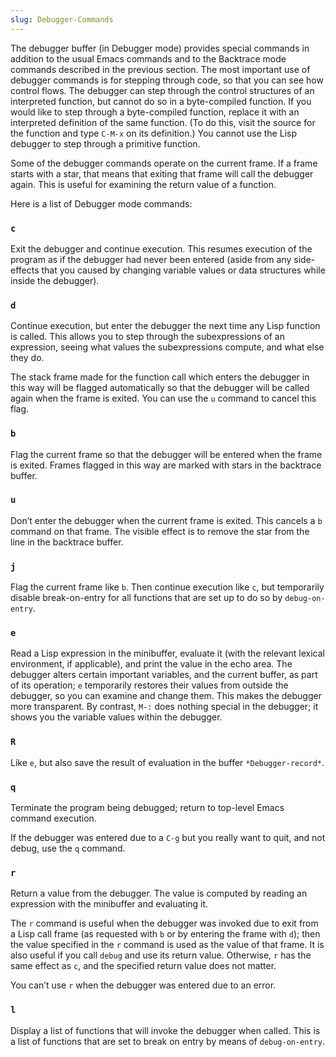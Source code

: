 ```yaml
---
slug: Debugger-Commands
---
```


The debugger buffer (in Debugger mode) provides special commands in addition to the usual Emacs commands and to the Backtrace mode commands described in the previous section. The most important use of debugger commands is for stepping through code, so that you can see how control flows. The debugger can step through the control structures of an interpreted function, but cannot do so in a byte-compiled function. If you would like to step through a byte-compiled function, replace it with an interpreted definition of the same function. (To do this, visit the source for the function and type `C-M-x` on its definition.) You cannot use the Lisp debugger to step through a primitive function.

Some of the debugger commands operate on the current frame. If a frame starts with a star, that means that exiting that frame will call the debugger again. This is useful for examining the return value of a function.

Here is a list of Debugger mode commands:

### `c`

Exit the debugger and continue execution. This resumes execution of the program as if the debugger had never been entered (aside from any side-effects that you caused by changing variable values or data structures while inside the debugger).

### `d`

Continue execution, but enter the debugger the next time any Lisp function is called. This allows you to step through the subexpressions of an expression, seeing what values the subexpressions compute, and what else they do.

The stack frame made for the function call which enters the debugger in this way will be flagged automatically so that the debugger will be called again when the frame is exited. You can use the `u` command to cancel this flag.

### `b`

Flag the current frame so that the debugger will be entered when the frame is exited. Frames flagged in this way are marked with stars in the backtrace buffer.

### `u`

Don’t enter the debugger when the current frame is exited. This cancels a `b` command on that frame. The visible effect is to remove the star from the line in the backtrace buffer.

### `j`

Flag the current frame like `b`. Then continue execution like `c`, but temporarily disable break-on-entry for all functions that are set up to do so by `debug-on-entry`.

### `e`

Read a Lisp expression in the minibuffer, evaluate it (with the relevant lexical environment, if applicable), and print the value in the echo area. The debugger alters certain important variables, and the current buffer, as part of its operation; `e` temporarily restores their values from outside the debugger, so you can examine and change them. This makes the debugger more transparent. By contrast, `M-:` does nothing special in the debugger; it shows you the variable values within the debugger.

### `R`

Like `e`, but also save the result of evaluation in the buffer `*Debugger-record*`.

### `q`

Terminate the program being debugged; return to top-level Emacs command execution.

If the debugger was entered due to a `C-g` but you really want to quit, and not debug, use the `q` command.

### `r`

Return a value from the debugger. The value is computed by reading an expression with the minibuffer and evaluating it.

The `r` command is useful when the debugger was invoked due to exit from a Lisp call frame (as requested with `b` or by entering the frame with `d`); then the value specified in the `r` command is used as the value of that frame. It is also useful if you call `debug` and use its return value. Otherwise, `r` has the same effect as `c`, and the specified return value does not matter.

You can’t use `r` when the debugger was entered due to an error.

### `l`

Display a list of functions that will invoke the debugger when called. This is a list of functions that are set to break on entry by means of `debug-on-entry`.
